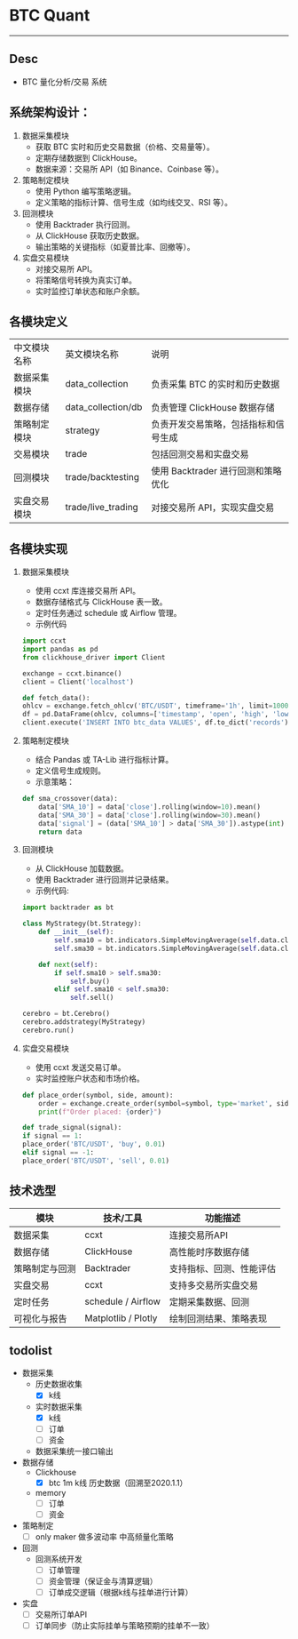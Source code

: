 # BTC Quant
---
## Desc
 - BTC 量化分析/交易 系统
## 系统架构设计：
1. 数据采集模块
   - 获取 BTC 实时和历史交易数据（价格、交易量等）。 
   - 定期存储数据到 ClickHouse。 
   - 数据来源：交易所 API（如 Binance、Coinbase 等）。
2. 策略制定模块
   - 使用 Python 编写策略逻辑。
   - 定义策略的指标计算、信号生成（如均线交叉、RSI 等）。
3. 回测模块
   - 使用 Backtrader 执行回测。
   - 从 ClickHouse 获取历史数据。
   - 输出策略的关键指标（如夏普比率、回撤等）。
4. 实盘交易模块
   - 对接交易所 API。
   - 将策略信号转换为真实订单。
   - 实时监控订单状态和账户余额。

## 各模块定义
|        |                     |                          |
|--------|---------------------|--------------------------|
| 中文模块名称 | 	英文模块名称             | 	说明                      |
| 数据采集模块 | 	data_collection    | 	负责采集 BTC 的实时和历史数据       |
| 数据存储   | 	data_collection/db | 	负责管理 ClickHouse 数据存储    |
| 策略制定模块 | 	strategy           | 	负责开发交易策略，包括指标和信号生成      |
| 交易模块   | 	trade              | 	包括回测交易和实盘交易             |
| 回测模块   | 	trade/backtesting  | 	使用 Backtrader 进行回测和策略优化 |
| 实盘交易模块 | 	trade/live_trading | 	对接交易所 API，实现实盘交易        |

## 各模块实现
1. 数据采集模块
   - 使用 ccxt 库连接交易所 API。
   - 数据存储格式与 ClickHouse 表一致。
   - 定时任务通过 schedule 或 Airflow 管理。
   - 示例代码

   ```python
   import ccxt
   import pandas as pd
   from clickhouse_driver import Client
   
   exchange = ccxt.binance()
   client = Client('localhost')
   
   def fetch_data():
   ohlcv = exchange.fetch_ohlcv('BTC/USDT', timeframe='1h', limit=1000)
   df = pd.DataFrame(ohlcv, columns=['timestamp', 'open', 'high', 'low', 'close', 'volume'])
   client.execute('INSERT INTO btc_data VALUES', df.to_dict('records'))
   ```

2. 策略制定模块
   - 结合 Pandas 或 TA-Lib 进行指标计算。
   - 定义信号生成规则。
   - 示意策略：

   ```python
   def sma_crossover(data):
       data['SMA_10'] = data['close'].rolling(window=10).mean()
       data['SMA_30'] = data['close'].rolling(window=30).mean()
       data['signal'] = (data['SMA_10'] > data['SMA_30']).astype(int)
       return data
   ```

3. 回测模块
   - 从 ClickHouse 加载数据。
   - 使用 Backtrader 进行回测并记录结果。
   - 示例代码:

   ```python
   import backtrader as bt
   
   class MyStrategy(bt.Strategy):
       def __init__(self):
           self.sma10 = bt.indicators.SimpleMovingAverage(self.data.close, period=10)
           self.sma30 = bt.indicators.SimpleMovingAverage(self.data.close, period=30)
   
       def next(self):
           if self.sma10 > self.sma30:
               self.buy()
           elif self.sma10 < self.sma30:
               self.sell()
   
   cerebro = bt.Cerebro()
   cerebro.addstrategy(MyStrategy)
   cerebro.run()
   ```

4. 实盘交易模块
   - 使用 ccxt 发送交易订单。
   - 实时监控账户状态和市场价格。
   
   ```python
   def place_order(symbol, side, amount):
       order = exchange.create_order(symbol=symbol, type='market', side=side, amount=amount)
       print(f"Order placed: {order}")
   
   def trade_signal(signal):
   if signal == 1:
   place_order('BTC/USDT', 'buy', 0.01)
   elif signal == -1:
   place_order('BTC/USDT', 'sell', 0.01)
   ````

## 技术选型
| 模块      | 技术/工具                 | 功能描述         |
|---------|-----------------------|--------------|
| 数据采集    | 	ccxt	                | 连接交易所API     |
| 数据存储    | 	ClickHouse	          | 高性能时序数据存储    |
| 策略制定与回测 | 	Backtrader	          | 支持指标、回测、性能评估 |
| 实盘交易    | 	ccxt	                | 支持多交易所实盘交易   |
| 定时任务    | 	schedule / Airflow	  | 定期采集数据、回测    |
| 可视化与报告  | 	Matplotlib / Plotly	 | 绘制回测结果、策略表现  |

## todolist
- 数据采集
  - 历史数据收集
    - [x] k线
  - 实时数据采集
    - [x] k线
    - [ ] 订单
    - [ ] 资金
  - 数据采集统一接口输出
- 数据存储
  - Clickhouse
    - [x] btc 1m k线 历史数据（回溯至2020.1.1）
  - memory
    - [ ] 订单
    - [ ] 资金
- 策略制定
  - [ ] only maker 做多波动率 中高频量化策略
- 回测
  - 回测系统开发
    - [ ] 订单管理
    - [ ] 资金管理（保证金与清算逻辑）
    - [ ] 订单成交逻辑（根据k线与挂单进行计算）
- 实盘
  - [ ] 交易所订单API
  - [ ] 订单同步（防止实际挂单与策略预期的挂单不一致）
